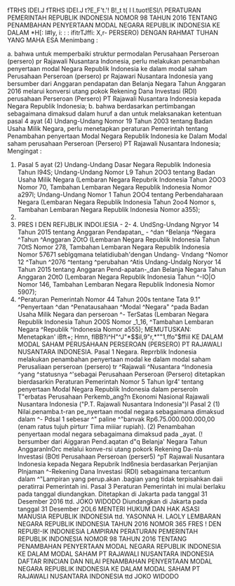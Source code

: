  fTRHS IDEI.J fTRHS IDEI.J t?E_F't.'! B!_t t( I I.tuot!ESl/\ PERATURAN PEMERINTAH REPUBLIK INDONESIA NOMOR 98 TAHUN 2016 TENTANG PENAMBAHAN PENYERTAAN MODAL NEGARA REPUBLIK INDONESIA KE DALAM *H[: I#Iy, i: : : ifitrTJffi: X,r- PERSERO)
DENGAN RAHMAT TUHAN YANG MAHA ESA
Menimbang :

a. bahwa untuk memperbaiki struktur permodalan Perusahaan Perseroan (persero) pr Rajawali Nusantara Indonesia, perlu melakukan penambahan penyertaan modal Negara Republik Indonesia ke dalam modal saham Perusahaan Perseroan (persero) pr Rajawari Nusantara Indonesia yang bersumber dari Anggaran pendapatan dan Belanja Negara Tahun Anggaran 2016 melarui konversi utang pokok Rekening Dana Investasi (RDI) perusahaan Perseroan (Persero) PT Rajawali Nusantara Indonesia kepada Negara Republik Indonesia;
b. bahwa berdasarkan pertimbangan sebagaimana dimaksud dalam huruf a dan untuk melaksanakan ketentuan pasal 4 ayat (4) Undang-Undang Nomor 19 Tahun 2003 tentang Badan Usaha Milik Negara, perlu menetapkan peraturan Pemerintah tentang Penambahan penyertaan Modal Negara Republik Indonesia ke Dalam Modal saham perusahaan Perseroan (Persero) PT Rajawali Nusantara Indonesia;
Mengingat :

1. Pasal 5 ayat (2) Undang-Undang Dasar Negara Republik Indonesia Tahun I94S; Undang-Undang Nomor L9 Tahun 2OO3 tentang Badan Usaha Milik Negara (Lembaran Negara Repubrik Indonesia Tahun 2OO3 Nomor 70, Tambahan Lembaran Negara Republik Indonesia Nomor a297l; Undang-Undang Nomor 1 Tahun 2OO4 tentang Perbendaharaan Negara (Lembaran Negara Republik Indonesia Tahun 2oo4 Nomor s, Tambahan Lembaran Negara Republik Indonesia Nomor a355);
2.
3. PRES I DEN REFIJBLIK INDOI.IESIA - 2- 4. UndSng-Undang Ngryor 14 Tahun 2015 tentang Anggaran Pendapatan_ - ^dan ^Belanja ^Negara ^Tahun ^Anggaran 2OtO (Lembaran Negara Republik Indonesia Tahun 7OtS Nomor 278, Tambahan Lembaran Negara Republik Indonesia Nomor 57671 seblgqmana telatidiubah'dengan Undang- Vndang ^Nomor 12 ^Tahun ^2076 ^tentang ^perubahan ^Atis Undang-Undalg Noryor 14 Tahun 2015 tentang Anggaran Pend-apatan-_dan Belanja Negara Tahun Anggaran 2OtO (Lembaran Negara Republik Indonesia Tahun ^-IO|O Nomor 146, Tambahan Lembaran Negara Republik Indonesia Nomor 5907);
5. ^Peraturan Pemerintah Nomor 44 Tahun 200s tentane Tata 9.1" ^Penyertaan ^dan ^Penatausahaan ^Modal ^Negara" ^pada Badan Usaha Milik Negara dan perseroan ^- TerSatas (Lembaran Negara Republik Indonesia Tahun 2O0S Nomor _1_16, ^Tambahan Lembaran Negara ^Republik ^Indonesia Nomor a555);
MEMUTUSKAN:
 Menetapkan' iBft+; Hmn, flBB?i^H"^J"*$$il,9"r,*""1,ffo"$ffiil KE DALAM MODAL SAHAM PERUSAHAAN PERSEROAN (PERSERO) PT RAJAWALI NUSANTARA INDONESIA. Pasal 1 Negara. Reprrblik Indonesia melakukan penambahan penyertaan modal ke dalam modal saham Perusaliaan perseroan (persero) tr ^Rajawali ^Nusantara ^Indonesia ^yang ^statusnya ^'sebagai Perusahaan Perseroan (Persero) ditetapkan bierdasarkin Peraturan Pemerintah Nomor 5 Tahun lgr4' tentang penyertaan Modal Negara Republik Indonesia dalam perseroln T"erbatas Perusahaan Perkemb_ang?n Ekonomi Nasional Rajawali Nusantara Indonesia ("P.T. Rajawali Nusantara Indonesia")l Pasal 2 (1) Nilai.penamba.t-ran pe_nyertaan modal negara sebagaimana dimaksud dalam ^- Pdsal 1 sebesar ^" paline ^"banvak Rp6.75.000.000.000,00 (enam ratus tujuh pirturr Tima miiiar rupiah). (2) Penambahan penyertaan modal negara sebagaimana dimaksud pada _ayat. (! bersumber dari Aiggaran Pend.aqatan d"q Belanja' Negara Tahun AnggaranlnOrc melalui konve-rsi utang pokork Rekening Da-nla Investasi (BOtl Perusahaan Perseroan (perser5) ^pT Rajawali Nusantara Indonesia kepada Negara Repubrik Ind6nesia berdasarkan Perjanjian Plnjaman ^-Rekening Dana Investasi (RDI) sebagaimana tercantum dalam ^"Lampiran yang perup.akan .bagian yang tidak terpisahkan daii peratirrai Pemerintah ini. Pasal 3 Peraturan Pemerintah ini mulai berlaku pada tanggal diundangkan. Ditetapkan di Jakarta pada tanggal 31 Desember 2016 ttd. JOKO WIDODO Diundangkan di Jakarta pada tanggal 31 Desember 2OL6 MENTERI HUKUM DAN HAK ASASI MANUSIA REPUBLIK INDONESIA ttd. YASONNA H. LAOLY LEMBARAN NEGARA REPUBLIK INDONESIA TAHUN 2016 NOMOR 365 FRES ! DEN REPUB!-IK INDONIESiA LAMPIRAN PERATURAN PEMERINTAH REPUBLIK INDONESIA NOMOR 98 TAHUN 2016 TENTANG PENAMBAHAN PENYERTAAN MODAL NEGARA REPUBLIK INDONESIA KE DALAM MODAL SAHAM PT RAJAWALI NUSANTARA INDONESIA DAFTAR RINCIAN DAN NILAI PENAMBAHAN PENYERTAAN MODAL NEGARA REPUBLIK INDONESIA KE DALAM MODAL SAHAM PT RAJAWALI NUSANTARA INDONESIA ttd JOKO WIDODO